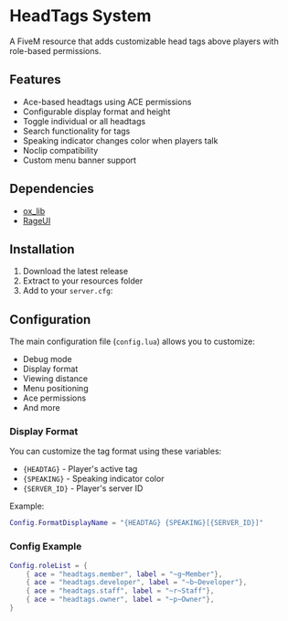 # HeadTags System
A FiveM resource that adds customizable head tags above players with role-based permissions.

## Features
- Ace-based headtags using ACE permissions
- Configurable display format and height
- Toggle individual or all headtags
- Search functionality for tags
- Speaking indicator changes color when players talk
- Noclip compatibility
- Custom menu banner support

## Dependencies
- [ox_lib](https://github.com/overextended/ox_lib)
- [RageUI](https://github.com/ItsikNox/RageUI)

## Installation
1. Download the latest release
2. Extract to your resources folder
3. Add to your `server.cfg`:


## Configuration
The main configuration file (`config.lua`) allows you to customize:

- Debug mode
- Display format
- Viewing distance
- Menu positioning
- Ace permissions
- And more

### Display Format
You can customize the tag format using these variables:
- `{HEADTAG}` - Player's active tag
- `{SPEAKING}` - Speaking indicator color
- `{SERVER_ID}` - Player's server ID

Example:

```lua
Config.FormatDisplayName = "{HEADTAG} {SPEAKING}[{SERVER_ID}]"
```


### Config Example 
```lua
Config.roleList = {
    { ace = "headtags.member", label = "~g~Member"},
    { ace = "headtags.developer", label = "~b~Developer"},
    { ace = "headtags.staff", label = "~r~Staff"},
    { ace = "headtags.owner", label = "~p~Owner"},
}
```
